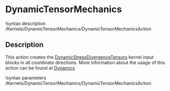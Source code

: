 # DynamicTensorMechanics

!syntax description /Kernels/DynamicTensorMechanics/DynamicTensorMechanicsAction

## Description

This action creates the [DynamicStressDivergenceTensors](/DynamicStressDivergenceTensors.md) kernel input blocks in all coordinate directions. More information about the usage of this action can be found at [Dynamics](/Dynamics.md)

!syntax parameters /Kernels/DynamicTensorMechanics/DynamicTensorMechanicsAction

